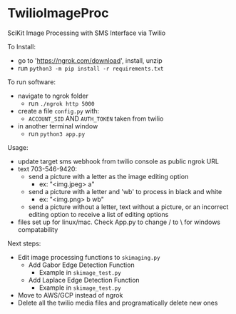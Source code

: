 # TwilioImageProc
SciKit Image Processing with SMS Interface via Twilio

To Install:
* go to 'https://ngrok.com/download', install, unzip
* run `python3 -m pip install -r requirements.txt`

To run software:
* navigate to ngrok folder
  * run `./ngrok http 5000`
* create a file `config.py` with:
  * `ACCOUNT_SID` AND `AUTH_TOKEN` taken from twilio
* in another terminal window
  * run `python3 app.py`

Usage:
* update target sms webhook from twilio console as public ngrok URL
* text 703-546-9420:
  * send a picture with a letter as the image editing option
    * ex: "<img.jpeg> a"
  * send a picture with a letter and 'wb' to process in black and white
    * ex: "<img.png> b wb"
  * send a picture without a letter, text without a picture, or an incorrect editing option to receive a list of editing options
* files set up for linux/mac. Check App.py to change / to \ for windows compatability

Next steps:
* Edit image processing functions to `skimaging.py`
  * Add Gabor Edge Detection Function
    * Example in `skimage_test.py`
  * Add Laplace Edge Detection Function
    * Example in `skimage_test.py`
* Move to AWS/GCP instead of ngrok
* Delete all the twilio media files and programatically delete new ones
